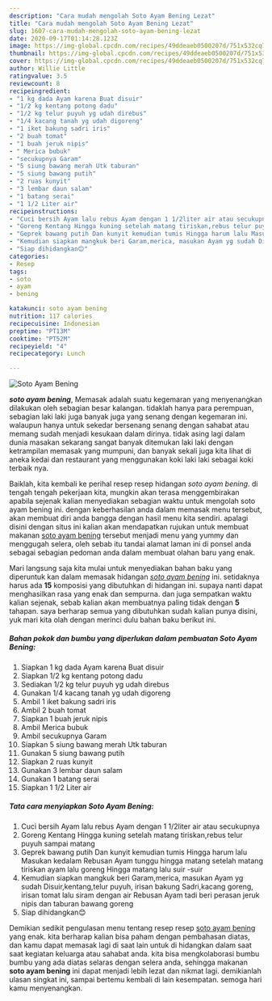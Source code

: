 ```yaml
---
description: "Cara mudah mengolah Soto Ayam Bening Lezat"
title: "Cara mudah mengolah Soto Ayam Bening Lezat"
slug: 1607-cara-mudah-mengolah-soto-ayam-bening-lezat
date: 2020-09-17T01:14:28.123Z
image: https://img-global.cpcdn.com/recipes/49ddeaeb0500207d/751x532cq70/soto-ayam-bening-foto-resep-utama.jpg
thumbnail: https://img-global.cpcdn.com/recipes/49ddeaeb0500207d/751x532cq70/soto-ayam-bening-foto-resep-utama.jpg
cover: https://img-global.cpcdn.com/recipes/49ddeaeb0500207d/751x532cq70/soto-ayam-bening-foto-resep-utama.jpg
author: Willie Little
ratingvalue: 3.5
reviewcount: 8
recipeingredient:
- "1 kg dada Ayam karena Buat disuir"
- "1/2 kg kentang potong dadu"
- "1/2 kg telur puyuh yg udah direbus"
- "1/4 kacang tanah yg udah digoreng"
- "1 iket bakung sadri iris"
- "2 buah tomat"
- "1 buah jeruk nipis"
- " Merica bubuk"
- "secukupnya Garam"
- "5 siung bawang merah Utk taburan"
- "5 siung bawang putih"
- "2 ruas kunyit"
- "3 lembar daun salam"
- "1 batang serai"
- "1 1/2 Liter air"
recipeinstructions:
- "Cuci bersih Ayam lalu rebus Ayam dengan 1 1/2liter air atau secukupnya"
- "Goreng Kentang Hingga kuning setelah matang tiriskan,rebus telur puyuh sampai matang"
- "Geprek bawang putih Dan kunyit kemudian tumis Hingga harum lalu Masukan kedalam Rebusan Ayam tunggu hingga matang setelah matang tiriskan ayam lalu goreng Hingga matang lalu suir -suir"
- "Kemudian siapkan mangkuk beri Garam,merica, masukan Ayam yg sudah Disuir,kentang,telur puyuh, irisan bakung Sadri,kacang goreng, irisan tomat lalu siram dengan air Rebusan Ayam tadi beri perasan jeruk nipis dan taburan bawang goreng"
- "Siap dihidangkan😊"
categories:
- Resep
tags:
- soto
- ayam
- bening

katakunci: soto ayam bening 
nutrition: 117 calories
recipecuisine: Indonesian
preptime: "PT13M"
cooktime: "PT52M"
recipeyield: "4"
recipecategory: Lunch

---
```



![Soto Ayam Bening](https://img-global.cpcdn.com/recipes/49ddeaeb0500207d/751x532cq70/soto-ayam-bening-foto-resep-utama.jpg)

<b><i>soto ayam bening</i></b>, Memasak adalah suatu kegemaran yang menyenangkan dilakukan oleh sebagian besar kalangan. tidaklah hanya para perempuan, sebagian laki laki juga banyak juga yang senang dengan kegemaran ini. walaupun hanya untuk sekedar bersenang senang dengan sahabat atau memang sudah menjadi kesukaan dalam dirinya. tidak asing lagi dalam dunia masakan sekarang sangat banyak ditemukan laki laki dengan ketrampilan memasak yang mumpuni, dan banyak sekali juga kita lihat di aneka kedai dan restaurant yang menggunakan koki laki laki sebagai koki terbaik nya.



Baiklah, kita kembali ke perihal resep resep hidangan <i>soto ayam bening</i>. di tengah tengah pekerjaan kita, mungkin akan terasa menggembirakan apabila sejenak kalian menyediakan sebagian waktu untuk mengolah soto ayam bening ini. dengan keberhasilan anda dalam memasak menu tersebut, akan membuat diri anda bangga dengan hasil menu kita sendiri. apalagi disini dengan situs ini kalian akan mendapatkan rujukan untuk membuat makanan <u>soto ayam bening</u> tersebut menjadi menu yang yummy dan menggugah selera, oleh sebab itu tandai alamat laman ini di ponsel anda sebagai sebagian pedoman anda dalam membuat olahan baru yang enak.


Mari langsung saja kita mulai untuk menyediakan bahan baku yang diperuntuk kan dalam memasak hidangan <u><i>soto ayam bening</i></u> ini. setidaknya harus ada <b>15</b> komposisi yang dibutuhkan di hidangan ini. supaya nanti dapat menghasilkan rasa yang enak dan sempurna. dan juga sempatkan waktu kalian sejenak, sebab kalian akan membuatnya paling tidak dengan <b>5</b> tahapan. saya berharap semua yang dibutuhkan sudah kalian punya disini, yuk mari kita olah dengan merinci dulu bahan baku berikut ini.

<!--inarticleads1-->

##### Bahan pokok dan bumbu yang diperlukan dalam pembuatan Soto Ayam Bening:

1. Siapkan 1 kg dada Ayam karena Buat disuir
1. Siapkan 1/2 kg kentang potong dadu
1. Sediakan 1/2 kg telur puyuh yg udah direbus
1. Gunakan 1/4 kacang tanah yg udah digoreng
1. Ambil 1 iket bakung sadri iris
1. Ambil 2 buah tomat
1. Siapkan 1 buah jeruk nipis
1. Ambil  Merica bubuk
1. Ambil secukupnya Garam
1. Siapkan 5 siung bawang merah Utk taburan
1. Gunakan 5 siung bawang putih
1. Siapkan 2 ruas kunyit
1. Gunakan 3 lembar daun salam
1. Gunakan 1 batang serai
1. Siapkan 1 1/2 Liter air




<!--inarticleads2-->

##### Tata cara menyiapkan Soto Ayam Bening:

1. Cuci bersih Ayam lalu rebus Ayam dengan 1 1/2liter air atau secukupnya
1. Goreng Kentang Hingga kuning setelah matang tiriskan,rebus telur puyuh sampai matang
1. Geprek bawang putih Dan kunyit kemudian tumis Hingga harum lalu Masukan kedalam Rebusan Ayam tunggu hingga matang setelah matang tiriskan ayam lalu goreng Hingga matang lalu suir -suir
1. Kemudian siapkan mangkuk beri Garam,merica, masukan Ayam yg sudah Disuir,kentang,telur puyuh, irisan bakung Sadri,kacang goreng, irisan tomat lalu siram dengan air Rebusan Ayam tadi beri perasan jeruk nipis dan taburan bawang goreng
1. Siap dihidangkan😊




Demikian sedikit pengulasan menu tentang resep resep <u>soto ayam bening</u> yang enak. kita berharap kalian bisa paham dengan pembahasan diatas, dan kamu dapat memasak lagi di saat lain untuk di hidangkan dalam saat saat kegiatan keluarga atau sahabat anda. kita bisa mengkolaborasi bumbu bumbu yang ada diatas selaras dengan selera anda, sehingga makanan <b>soto ayam bening</b> ini dapat menjadi lebih lezat dan nikmat lagi. demikianlah ulasan singkat ini, sampai bertemu kembali di lain kesempatan. semoga hari kamu menyenangkan.
